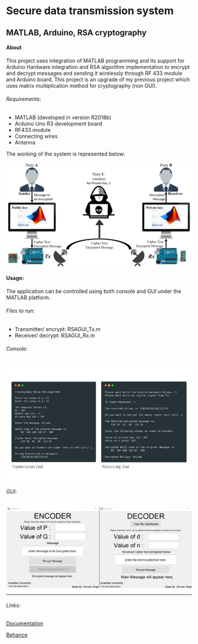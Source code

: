 # Secure data transmission system

## MATLAB, Arduino, RSA cryptography

#### About

This project uses integration of MATLAB programming and its support for Arduino Hardware integration and RSA algorithm implementation to encrypt and decrypt messages and sending it wirelessly through RF 433 module and Arduino board. This project is an upgrade of my previous project which uses matrix multiplication method for cryptography (non GUI).

###### Requirements:

* MATLAB (developed in version R2018b)
* Arduino Uno R3 development board
* RF433 module
* Connecting wires
* Antenna

The working of the system is represented below:

![system](assets/system.png)

#### Usage:

The application can be controlled using both console and GUI under the MATLAB platform.

###### Files to run:

* Transmitter/ encrypt: RSAGUI_Tx.m
* Receiver/ decrypt: RSAGUI_Rx.m

###### Console:

![consoleUsage](assets/consoleUsage.jpg)

###### GUI:

![consoleUsage](assets/gui.png)

______

###### Links:

[Documentation](https://github.com/shivamsingh25/Secure-data-transmission-system-using-RSA-algorithm/tree/master/documents)

[Behance](https://www.behance.net/gallery/77020937/Secure-data-transmission-system)

